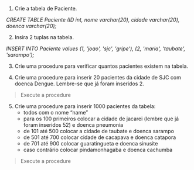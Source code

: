 1. Crie a tabela de Paciente.

_CREATE TABLE Paciente (ID int, nome varchar(20), cidade varchar(20), doenca varchar(20);_

2. Insira 2 tuplas na tabela.

_INSERT INTO Paciente values (1, 'joao', 'sjc', 'gripe'), (2, 'maria', 'taubate', 'sarampo');_

3. Crie uma procedure para verificar quantos pacientes existem na tabela.

4. Crie uma procedure para inserir 20 pacientes da cidade de SJC com doenca Dengue. Lembre-se que já foram inseridos 2.

> Execute a procedure

5. Crie uma procedure para  inserir 1000 pacientes da tabela:
    * todos com o nome “name”
    * para os 100 primeiros colocar a cidade de jacarei (lembre que já foram inseridos 52) e doenca pneumonia
    * de 101 até 500 colocar a cidade de taubate e doenca sarampo
    * de 501 até 700 colocar cidade de cacapava e doenca  catapora
    * de 701 até 900 colocar guaratingueta e doenca sinusite
    * caso contrário colocar pindamonhagaba e doenca cachumba
> Execute a procedure

